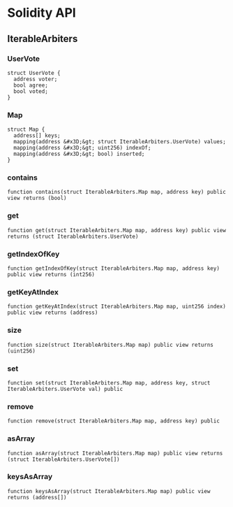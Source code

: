 # Solidity API

## IterableArbiters

### UserVote

```solidity
struct UserVote {
  address voter;
  bool agree;
  bool voted;
}
```

### Map

```solidity
struct Map {
  address[] keys;
  mapping(address &#x3D;&gt; struct IterableArbiters.UserVote) values;
  mapping(address &#x3D;&gt; uint256) indexOf;
  mapping(address &#x3D;&gt; bool) inserted;
}
```

### contains

```solidity
function contains(struct IterableArbiters.Map map, address key) public view returns (bool)
```

### get

```solidity
function get(struct IterableArbiters.Map map, address key) public view returns (struct IterableArbiters.UserVote)
```

### getIndexOfKey

```solidity
function getIndexOfKey(struct IterableArbiters.Map map, address key) public view returns (int256)
```

### getKeyAtIndex

```solidity
function getKeyAtIndex(struct IterableArbiters.Map map, uint256 index) public view returns (address)
```

### size

```solidity
function size(struct IterableArbiters.Map map) public view returns (uint256)
```

### set

```solidity
function set(struct IterableArbiters.Map map, address key, struct IterableArbiters.UserVote val) public
```

### remove

```solidity
function remove(struct IterableArbiters.Map map, address key) public
```

### asArray

```solidity
function asArray(struct IterableArbiters.Map map) public view returns (struct IterableArbiters.UserVote[])
```

### keysAsArray

```solidity
function keysAsArray(struct IterableArbiters.Map map) public view returns (address[])
```


